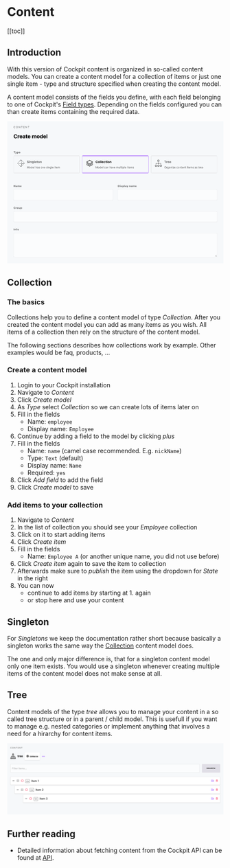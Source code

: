 # Content

[[toc]]

## Introduction

With this version of Cockpit content is organized in so-called content models. You can create a content model for a collection of items or just one single item - type and structure specified when creating the content model.

A content model consists of the fields you define, with each field belonging to one of Cockpit's [Field types](/concepts/field-types). Depending on the fields configured you can than create items containing the required data.

![Screenshot of the form for creating a content model](./create-content-model.png)

## Collection

### The basics

Collections help you to define a content model of type *Collection*. After you created the content model you can add as many items as you wish. All items of a collection then rely on the structure of the content model.

The following sections describes how collections work by example. Other examples would be faq, products, ...

### Create a content model

1. Login to your Cockpit installation
2. Navigate to *Content*
3. Click *Create model*
4. As *Type* select *Collection* so we can create lots of items later on
5. Fill in the fields
    * Name: `employee`
    * Display name: `Employee`
6. Continue by adding a field to the model by clicking *plus*
7. Fill in the fields
    * Name: `name` (camel case recommended. E.g. `nickName`)
    * Type: `Text` (default)
    * Display name: `Name`
    * Required: `yes`
8. Click *Add field* to add the field
9. Click *Create model* to save

### Add items to your collection

1. Navigate to *Content*
2. In the list of collection you should see your *Employee* collection
3. Click on it to start adding items
4. Click *Create item*
5. Fill in the fields
    * Name: `Employee A` (or another unique name, you did not use before)
6. Click *Create item* again to save the item to collection
7. Afterwards make sure to *publish* the item using the dropdown for *State* in the right
8. You can now
    * continue to add items by starting at 1. again
    * or stop here and use your content

## Singleton

For *Singletons* we keep the documentation rather short because basically a singleton works the same way the [Collection](#collections) content model does.

The one and only major difference is, that for a singleton content model only one item exists. You would use a singleton whenever creating multiple items of the content model does not make sense at all.

## Tree

Content models of the type *tree* allows you to manage your content in a so called tree structure or in a parent / child model. This is usefull if you want to manage e.g. nested categories or implement anything that involves a need for a hirarchy for content items.

![Screenshot of content items organized in a tree](./tree-content-model.png)

## Further reading

* Detailed information about fetching content from the Cockpit API can be found at [API](/api/content).
